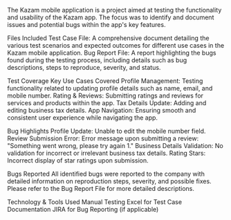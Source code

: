 The Kazam mobile application is a project aimed at testing the functionality and usability of the Kazam app. The focus was to identify and document issues and potential bugs within the app's key features.

Files Included
Test Case File: A comprehensive document detailing the various test scenarios and expected outcomes for different use cases in the Kazam mobile application.
Bug Report File: A report highlighting the bugs found during the testing process, including details such as bug descriptions, steps to reproduce, severity, and status.

Test Coverage
Key Use Cases Covered
Profile Management: Testing functionality related to updating profile details such as name, email, and mobile number.
Rating & Reviews: Submitting ratings and reviews for services and products within the app.
Tax Details Update: Adding and editing business tax details.
App Navigation: Ensuring smooth and consistent user experience while navigating the app.

Bug Highlights
Profile Update: Unable to edit the mobile number field.
Review Submission Error: Error message upon submitting a review: "Something went wrong, please try again 1."
Business Details Validation: No validation for incorrect or irrelevant business tax details.
Rating Stars: Incorrect display of star ratings upon submission.

Bugs Reported
All identified bugs were reported to the company with detailed information on reproduction steps, severity, and possible fixes. Please refer to the Bug Report File for more detailed descriptions.

Technology & Tools Used
Manual Testing
Excel for Test Case Documentation
JIRA for Bug Reporting (if applicable)

